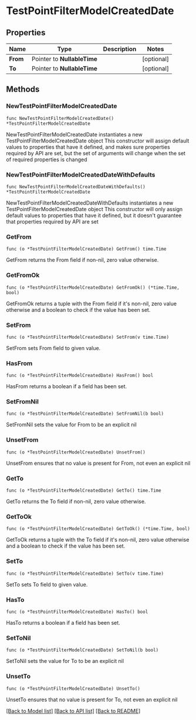# TestPointFilterModelCreatedDate

## Properties

Name | Type | Description | Notes
------------ | ------------- | ------------- | -------------
**From** | Pointer to **NullableTime** |  | [optional] 
**To** | Pointer to **NullableTime** |  | [optional] 

## Methods

### NewTestPointFilterModelCreatedDate

`func NewTestPointFilterModelCreatedDate() *TestPointFilterModelCreatedDate`

NewTestPointFilterModelCreatedDate instantiates a new TestPointFilterModelCreatedDate object
This constructor will assign default values to properties that have it defined,
and makes sure properties required by API are set, but the set of arguments
will change when the set of required properties is changed

### NewTestPointFilterModelCreatedDateWithDefaults

`func NewTestPointFilterModelCreatedDateWithDefaults() *TestPointFilterModelCreatedDate`

NewTestPointFilterModelCreatedDateWithDefaults instantiates a new TestPointFilterModelCreatedDate object
This constructor will only assign default values to properties that have it defined,
but it doesn't guarantee that properties required by API are set

### GetFrom

`func (o *TestPointFilterModelCreatedDate) GetFrom() time.Time`

GetFrom returns the From field if non-nil, zero value otherwise.

### GetFromOk

`func (o *TestPointFilterModelCreatedDate) GetFromOk() (*time.Time, bool)`

GetFromOk returns a tuple with the From field if it's non-nil, zero value otherwise
and a boolean to check if the value has been set.

### SetFrom

`func (o *TestPointFilterModelCreatedDate) SetFrom(v time.Time)`

SetFrom sets From field to given value.

### HasFrom

`func (o *TestPointFilterModelCreatedDate) HasFrom() bool`

HasFrom returns a boolean if a field has been set.

### SetFromNil

`func (o *TestPointFilterModelCreatedDate) SetFromNil(b bool)`

 SetFromNil sets the value for From to be an explicit nil

### UnsetFrom
`func (o *TestPointFilterModelCreatedDate) UnsetFrom()`

UnsetFrom ensures that no value is present for From, not even an explicit nil
### GetTo

`func (o *TestPointFilterModelCreatedDate) GetTo() time.Time`

GetTo returns the To field if non-nil, zero value otherwise.

### GetToOk

`func (o *TestPointFilterModelCreatedDate) GetToOk() (*time.Time, bool)`

GetToOk returns a tuple with the To field if it's non-nil, zero value otherwise
and a boolean to check if the value has been set.

### SetTo

`func (o *TestPointFilterModelCreatedDate) SetTo(v time.Time)`

SetTo sets To field to given value.

### HasTo

`func (o *TestPointFilterModelCreatedDate) HasTo() bool`

HasTo returns a boolean if a field has been set.

### SetToNil

`func (o *TestPointFilterModelCreatedDate) SetToNil(b bool)`

 SetToNil sets the value for To to be an explicit nil

### UnsetTo
`func (o *TestPointFilterModelCreatedDate) UnsetTo()`

UnsetTo ensures that no value is present for To, not even an explicit nil

[[Back to Model list]](../README.md#documentation-for-models) [[Back to API list]](../README.md#documentation-for-api-endpoints) [[Back to README]](../README.md)


